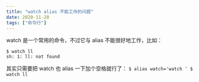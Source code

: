 ```yaml
---
title: "watch alias 不能工作的问题"
date: 2020-11-20
tags: ["命令行"]
---
```


watch 是一个常用的命令，不过它与 alias 不能很好地工作，比如：

```
$ watch ll
sh: 1: ll: not found
```

其实只需要把 watch 也 alias 一下加个空格就行了：
``
$ alias watch='watch '
$ watch ll
``

